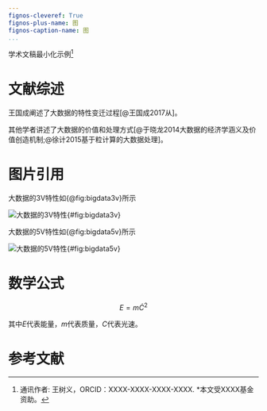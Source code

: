 ```yaml
---
fignos-cleveref: True
fignos-plus-name: 图
fignos-caption-name: 图
...
```


学术文稿最小化示例[^1]

[^1]: 通讯作者: 王树义，ORCID：XXXX-XXXX-XXXX-XXXX.
*本文受XXXX基金资助。

# 文献综述

王国成阐述了大数据的特性变迁过程[@王国成2017从]。

其他学者讲述了大数据的价值和处理方式[@于晓龙2014大数据的经济学涵义及价值创造机制;@徐计2015基于粒计算的大数据处理]。

# 图片引用

大数据的3V特性如{@fig:bigdata3v}所示

![大数据的3V特性](assets/demo-a5a137d9.png){#fig:bigdata3v}

大数据的5V特性如{@fig:bigdata5v}所示

![大数据的5V特性](assets/demo-8b0323d7.png){#fig:bigdata5v}

# 数学公式

$$E = m \dot C^2$$

其中$E$代表能量，$m$代表质量，$C$代表光速。

# 参考文献
